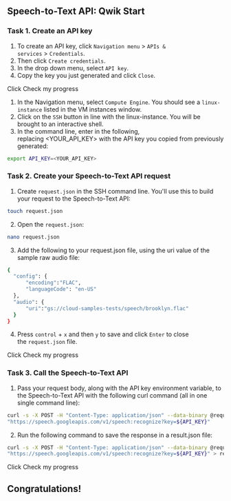 ## Speech-to-Text API: Qwik Start

### Task 1. Create an API key

1. To create an API key, click `Navigation menu` > `APIs & services` > `Credentials`.
2. Then click `Create credentials`.
3. In the drop down menu, select `API key`.
4. Copy the key you just generated and click `Close`.

Click Check my progress 

1. In the Navigation menu, select `Compute Engine`. You should see a `linux-instance` listed in the VM instances window. 
2. Click on the `SSH` button in line with the linux-instance. You will be brought to an interactive shell. 
3. In the command line, enter in the following, replacing <YOUR_API_KEY> with the API key you copied from previously generated:

```bash 
export API_KEY=<YOUR_API_KEY>
```

### Task 2. Create your Speech-to-Text API request

1. Create `request.json` in the SSH command line. You'll use this to build your request to the Speech-to-Text API:

```bash
touch request.json
```

2. Open the `request.json`:

```bash
nano request.json
```

3. Add the following to your request.json file, using the uri value of the sample raw audio file:

```bash
{
  "config": {
      "encoding":"FLAC",
      "languageCode": "en-US"
  },
  "audio": {
      "uri":"gs://cloud-samples-tests/speech/brooklyn.flac"
  }
}
```

4. Press `control` + `x` and then `y` to save and click `Enter` to close the `request.json` file.

Click Check my progress

### Task 3. Call the Speech-to-Text API

1. Pass your request body, along with the API key environment variable, to the Speech-to-Text API with the following curl command (all in one single command line):

```bash
curl -s -X POST -H "Content-Type: application/json" --data-binary @request.json \
"https://speech.googleapis.com/v1/speech:recognize?key=${API_KEY}"
```

2. Run the following command to save the response in a result.json file:

```bash
curl -s -X POST -H "Content-Type: application/json" --data-binary @request.json \
"https://speech.googleapis.com/v1/speech:recognize?key=${API_KEY}" > result.json
```

Click Check my progress 

## Congratulations!

